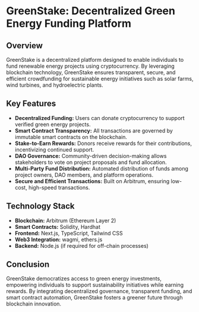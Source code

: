 # GreenStake: Decentralized Green Energy Funding Platform

## Overview

GreenStake is a decentralized platform designed to enable individuals to fund renewable energy projects using cryptocurrency. By leveraging blockchain technology, GreenStake ensures transparent, secure, and efficient crowdfunding for sustainable energy initiatives such as solar farms, wind turbines, and hydroelectric plants.

## Key Features

- **Decentralized Funding:** Users can donate cryptocurrency to support verified green energy projects.
- **Smart Contract Transparency:** All transactions are governed by immutable smart contracts on the blockchain.
- **Stake-to-Earn Rewards:** Donors receive rewards for their contributions, incentivizing continued support.
- **DAO Governance:** Community-driven decision-making allows stakeholders to vote on project proposals and fund allocation.
- **Multi-Party Fund Distribution:** Automated distribution of funds among project owners, DAO members, and platform operations.
- **Secure and Efficient Transactions:** Built on Arbitrum, ensuring low-cost, high-speed transactions.

## Technology Stack

- **Blockchain:** Arbitrum (Ethereum Layer 2)
- **Smart Contracts:** Solidity, Hardhat
- **Frontend:** Next.js, TypeScript, Tailwind CSS
- **Web3 Integration:** wagmi, ethers.js
- **Backend:** Node.js (if required for off-chain processes)

##

## Conclusion

GreenStake democratizes access to green energy investments, empowering individuals to support sustainability initiatives while earning rewards. By integrating decentralized governance, transparent funding, and smart contract automation, GreenStake fosters a greener future through blockchain innovation.


